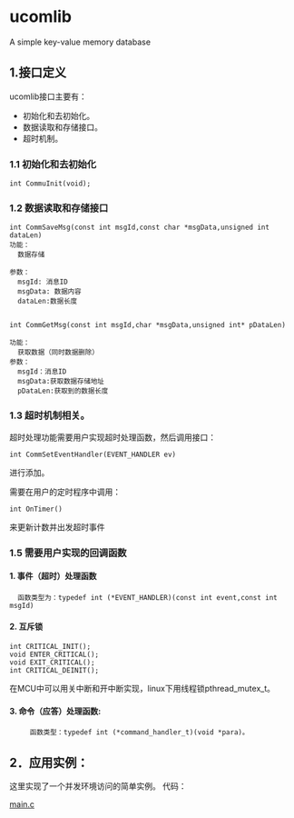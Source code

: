 # ucomlib

A simple key-value memory database


## 1.接口定义
ucomlib接口主要有：
 * 初始化和去初始化。
 * 数据读取和存储接口。
 * 超时机制。

### 1.1 初始化和去初始化
```
int CommuInit(void);
```
### 1.2 数据读取和存储接口
```
int CommSaveMsg(const int msgId,const char *msgData,unsigned int dataLen)
功能：
  数据存储

参数：
  msgId: 消息ID
  msgData: 数据内容
  dataLen:数据长度


int CommGetMsg(const int msgId,char *msgData,unsigned int* pDataLen)

功能：
  获取数据（同时数据删除）
参数：
  msgId：消息ID
  msgData:获取数据存储地址
  pDataLen:获取到的数据长度
```

### 1.3 超时机制相关。


超时处理功能需要用户实现超时处理函数，然后调用接口：
```
int CommSetEventHandler(EVENT_HANDLER ev)
```
进行添加。

需要在用户的定时程序中调用：
```
int OnTimer()
```
来更新计数并出发超时事件


### 1.5 需要用户实现的回调函数
#### 1.  事件（超时）处理函数
      函数类型为：typedef int (*EVENT_HANDLER)(const int event,const int msgId)
      
#### 2.  互斥锁
```
int CRITICAL_INIT();
void ENTER_CRITICAL();
void EXIT_CRITICAL();
int CRITICAL_DEINIT();
```
在MCU中可以用关中断和开中断实现，linux下用线程锁pthread_mutex_t。

#### 3. 命令（应答）处理函数:
```
     函数类型：typedef int (*command_handler_t)(void *para)。
```

## 2．应用实例：
这里实现了一个并发环境访问的简单实例。
代码：

[main.c](https://github.com/smtp-http/ucomlib/blob/master/main.c)

